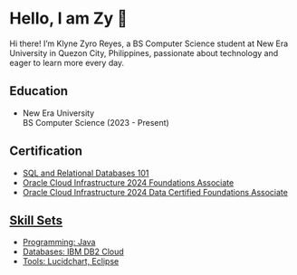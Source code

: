 <h1>Hello, I am Zy 👋</h1>

<p>Hi there! I’m Klyne Zyro Reyes, a BS Computer Science student at New Era University in Quezon City, Philippines, passionate about technology and eager to learn more every day.</p>

<h2>Education</h2>
<ul>
    <li>New Era University</li>
    BS Computer Science (2023 - Present)
</ul>

<h2>Certification</h2>
<ul>
    <li><a href="https://courses.cognitiveclass.ai/certificates/5d0d1b5a21b8426dae8c148c096afc83" target="_blank">SQL and Relational Databases 101</a></li>
    <li><a href="https://catalog-education.oracle.com/ords/certview/sharebadge?id=4A20DD986DA1C14410E7DEECF67066190C87B89B762AA4C5F842B44C8E82D442">Oracle Cloud Infrastructure 2024 Foundations Associate</a></li>
    <li><a href="https://catalog-education.oracle.com/ords/certview/sharebadge?id=4A20DD986DA1C14410E7DEECF6706619AA943F1B44F01D888846ECBD9CA2EFED&fbclid=IwZXh0bgNhZW0CMTEAAR0ms7iYz1TGS_WrpJ6wVTHmpsDp0tjv4zuo57Gz4OdRMd1fAtTP16jqdlg_aem_O93_WMD7g69gmoSTHlwNbA">Oracle Cloud Infrastructure 2024 Data Certified Foundations Associate
</li>
</ul>

<h2>Skill Sets</h2>
<ul>
    <li>Programming: Java</li>
    <li>Databases: IBM DB2 Cloud</li>
    <li>Tools: Lucidchart, Eclipse</li>
</ul>

<!--
**KlyneZyro/KlyneZyro** is a ✨ _special_ ✨ repository because its `README.md` (this file) appears on your GitHub profile.

Here are some ideas to get you started:

- 🔭 I’m currently working on ...
- 🌱 I’m currently learning ...
- 👯 I’m looking to collaborate on ...
- 🤔 I’m looking for help with ...
- 💬 Ask me about ...
- 📫 How to reach me: ...
- 😄 Pronouns: ...
- ⚡ Fun fact: ...
-->
